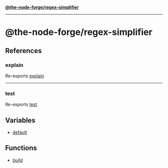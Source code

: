 [**@the-node-forge/regex-simplifier**](README.md)

---

# @the-node-forge/regex-simplifier

## References

### explain

Re-exports [explain](variables/default.md#explain)

---

### test

Re-exports [test](variables/default.md#test)

## Variables

- [default](variables/default.md)

## Functions

- [build](functions/build.md)
